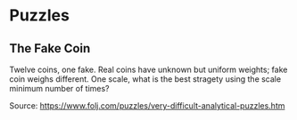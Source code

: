 # Puzzles

## The Fake Coin
Twelve coins, one fake. Real coins have unknown but uniform weights; fake coin weighs different. One scale, what is the best stragety using the scale minimum number of times?

Source: https://www.folj.com/puzzles/very-difficult-analytical-puzzles.htm
